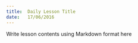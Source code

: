 ```yaml
---
title:  Daily Lesson Title
date:   17/06/2016
---
```


Write lesson contents using Markdown format here